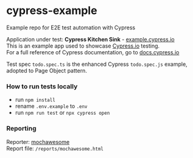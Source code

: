 # cypress-example

Example repo for E2E test automation with Cypress  

Application under test: **Cypress Kitchen Sink** - [example.cypress.io](https://example.cypress.io)  
This is an example app used to showcase [Cypress.io](https://www.cypress.io/) testing.  
For a full reference of Cypress documentation, go to [docs.cypress.io](https://docs.cypress.io/)

Test spec `todo.spec.ts` is the enhanced Cypress `todo.spec.js` example, adopted to Page Object pattern.

### How to run tests locally
- run `npm install`
- rename `.env.example` to `.env`
- run `npm run test` or `npx cypress open`

### Reporting
Reporter: [mochawesome](https://www.npmjs.com/package/mochawesome)  
Report file: `/reports/mochawesome.html`
